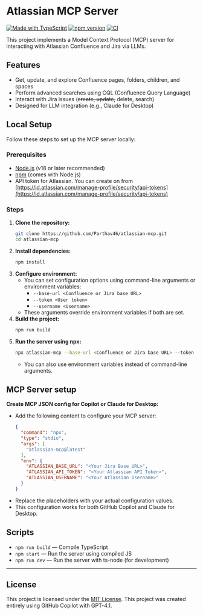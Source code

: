 # Atlassian MCP Server

[![Made with TypeScript](https://img.shields.io/badge/Made%20with-TypeScript-3178c6?logo=typescript&logoColor=white)](https://www.typescriptlang.org/)
[![npm version](https://img.shields.io/npm/v/atlassian-mcp.svg?style=flat)](https://www.npmjs.com/package/atlassian-mcp)
[![CI](https://github.com/Parthav46/atlassian-mcp/actions/workflows/ci.yml/badge.svg)](https://github.com/Parthav46/atlassian-mcp/actions/workflows/ci.yml)

This project implements a Model Context Protocol (MCP) server for interacting with Atlassian Confluence and Jira via LLMs.

## Features
- Get, update, and explore Confluence pages, folders, children, and spaces
- Perform advanced searches using CQL (Confluence Query Language)
- Interact with Jira issues (~~create, update,~~ delete, search)
- Designed for LLM integration (e.g., Claude for Desktop)

## Local Setup

Follow these steps to set up the MCP server locally:

### Prerequisites
- [Node.js](https://nodejs.org/) (v18 or later recommended)
- [npm](https://www.npmjs.com/) (comes with Node.js)
- API token for Atlassian. You can create on from [https://id.atlassian.com/manage-profile/security/api-tokens](https://id.atlassian.com/manage-profile/security/api-tokens)

### Steps
1. **Clone the repository:**
   ```sh
   git clone https://github.com/Parthav46/atlassian-mcp.git
   cd atlassian-mcp
   ```
2. **Install dependencies:**
   ```sh
   npm install
   ```
3. **Configure environment:**
   - You can set configuration options using command-line arguments or environment variables:
     - `--base-url <Confluence or Jira base URL>`
     - `--token <User token>`
     - `--username <Username>`
   - These arguments override environment variables if both are set.
4. **Build the project:**
   ```sh
   npm run build
   ```
5. **Run the server using npx:**
   ```sh
   npx atlassian-mcp --base-url <Confluence or Jira base URL> --token <User token> --username <Username>
   ```
   - You can also use environment variables instead of command-line arguments.

## MCP Server setup

**Create MCP JSON config for Copilot or Claude for Desktop:**
   - Add the following content to configure your MCP server:
     ```json
     {
       "command": "npx",
       "type": "stdio",
       "args": [
         "atlassian-mcp@latest"
       ],
       "env": {
         "ATLASSIAN_BASE_URL": "<Your Jira Base URL>",
         "ATLASSIAN_API_TOKEN": "<Your Atlassian API Token>",
         "ATLASSIAN_USERNAME": "<Your Atlassian Username>"
       }
     }
     ```
   - Replace the placeholders with your actual configuration values.
   - This configuration works for both GitHub Copilot and Claude for Desktop.

## Scripts
- `npm run build` — Compile TypeScript
- `npm start` — Run the server using compiled JS
- `npm run dev` — Run the server with ts-node (for development)

---

## License

This project is licensed under the [MIT License](./LICENSE).
This project was created entirely using GitHub Copilot with GPT-4.1.
